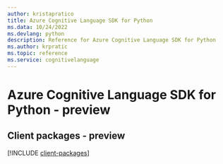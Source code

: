 ```yaml
---
author: kristapratico
title: Azure Cognitive Language SDK for Python
ms.data: 10/24/2022
ms.devlang: python
description: Reference for Azure Cognitive Language SDK for Python
ms.author: krpratic
ms.topic: reference
ms.service: cognitivelanguage
---
```

# Azure Cognitive Language SDK for Python - preview

## Client packages - preview
[!INCLUDE [client-packages](cognitive-language-client-index.md)]